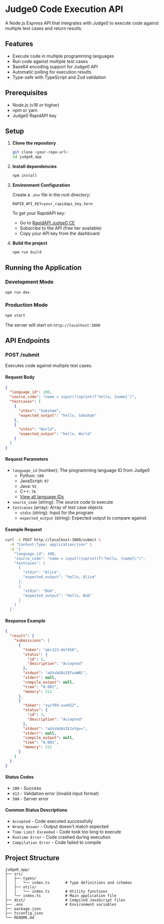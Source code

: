 # Judge0 Code Execution API

A Node.js Express API that integrates with Judge0 to execute code against multiple test cases and return results.

## Features

- Execute code in multiple programming languages
- Run code against multiple test cases
- Base64 encoding support for Judge0 API
- Automatic polling for execution results
- Type-safe with TypeScript and Zod validation

## Prerequisites

- Node.js (v16 or higher)
- npm or yarn
- Judge0 RapidAPI key

## Setup

1. **Clone the repository**
   ```bash
   git clone <your-repo-url>
   cd judge0_app
   ```

2. **Install dependencies**
   ```bash
   npm install
   ```

3. **Environment Configuration**
   
   Create a `.env` file in the root directory:
   ```env
   RAPID_API_KEY=your_rapidapi_key_here
   ```
   
   To get your RapidAPI key:
   - Go to [RapidAPI Judge0 CE](https://rapidapi.com/judge0-official/api/judge0-ce)
   - Subscribe to the API (free tier available)
   - Copy your API key from the dashboard

4. **Build the project**
   ```bash
   npm run build
   ```

## Running the Application

### Development Mode
```bash
npm run dev
```

### Production Mode
```bash
npm start
```

The server will start on `http://localhost:3000`

## API Endpoints

### POST /submit

Executes code against multiple test cases.

#### Request Body

```json
{
  "language_id": 100,
  "source_code": "name = input()\nprint(f'hello, {name}')",
  "testcases": [
    {
      "stdin": "Saksham",
      "expected_output": "hello, Saksham"
    },
    {
      "stdin": "World",
      "expected_output": "hello, World"
    }
  ]
}
```

#### Request Parameters

- `language_id` (number): The programming language ID from Judge0
  - Python: `100`
  - JavaScript: `97` 
  - Java: `91`
  - C++: `76`
  - [View all language IDs](https://ce.judge0.com/languages)
- `source_code` (string): The source code to execute
- `testcases` (array): Array of test case objects
  - `stdin` (string): Input for the program
  - `expected_output` (string): Expected output to compare against

#### Example Request

```bash
curl -X POST http://localhost:3000/submit \
  -H "Content-Type: application/json" \
  -d '{
    "language_id": 100,
    "source_code": "name = input()\nprint(f\"hello, {name}\")",
    "testcases": [
      {
        "stdin": "Alice",
        "expected_output": "hello, Alice"
      },
      {
        "stdin": "Bob", 
        "expected_output": "hello, Bob"
      }
    ]
  }'
```

#### Response Example

```json
{
  "result": {
    "submissions": [
      {
        "token": "abc123-def456",
        "status": {
          "id": 3,
          "description": "Accepted"
        },
        "stdout": "aGVsbG8sIEFsaWNl",
        "stderr": null,
        "compile_output": null,
        "time": "0.001",
        "memory": 512
      },
      {
        "token": "xyz789-uvw012", 
        "status": {
          "id": 3,
          "description": "Accepted"
        },
        "stdout": "aGVsbG8sIEJvYg==",
        "stderr": null,
        "compile_output": null,
        "time": "0.001",
        "memory": 512
      }
    ]
  }
}
```

#### Status Codes

- `200` - Success
- `413` - Validation error (invalid input format)
- `500` - Server error

#### Common Status Descriptions

- `Accepted` - Code executed successfully
- `Wrong Answer` - Output doesn't match expected
- `Time Limit Exceeded` - Code took too long to execute
- `Runtime Error` - Code crashed during execution
- `Compilation Error` - Code failed to compile

## Project Structure

```
judge0_app/
├── src/
│   ├── types/
│   │   └── index.ts       # Type definitions and schemas
│   ├── utils/
│   │   └── index.ts       # Utility functions
│   └── index.ts           # Main application file
├── dist/                  # Compiled JavaScript files
├── .env                   # Environment variables
├── package.json
├── tsconfig.json
└── README.md
```
